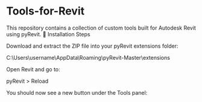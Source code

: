 # Tools-for-Revit
This repository contains a collection of custom tools built for Autodesk Revit using pyRevit.
🔹 Installation Steps

Download and extract the ZIP file into your pyRevit extensions folder:

C:\Users\username\AppData\Roaming\pyRevit-Master\extensions

Open Revit and go to:

pyRevit > Reload

You should now see a new button under the Tools panel:
